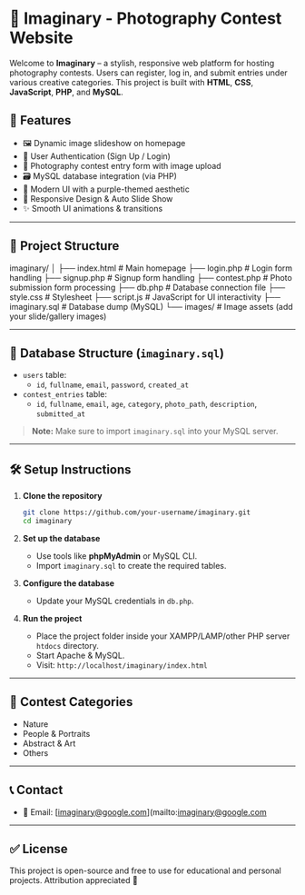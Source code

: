 # 📸 Imaginary - Photography Contest Website

Welcome to **Imaginary** – a stylish, responsive web platform for hosting photography contests. Users can register, log in, and submit entries under various creative categories. This project is built with **HTML**, **CSS**, **JavaScript**, **PHP**, and **MySQL**.

## 🚀 Features

- 🖼️ Dynamic image slideshow on homepage
- 👥 User Authentication (Sign Up / Login)
- 📁 Photography contest entry form with image upload
- 🗃️ MySQL database integration (via PHP)
- 🎨 Modern UI with a purple-themed aesthetic
- 🔄 Responsive Design & Auto Slide Show
- ✨ Smooth UI animations & transitions

---

## 📁 Project Structure

imaginary/
│
├── index.html            # Main homepage
├── login.php             # Login form handling
├── signup.php            # Signup form handling
├── contest.php           # Photo submission form processing
├── db.php                # Database connection file
├── style.css             # Stylesheet
├── script.js             # JavaScript for UI interactivity
├── imaginary.sql         # Database dump (MySQL)
└── images/               # Image assets (add your slide/gallery images)

---

## 🧠 Database Structure (`imaginary.sql`)

- `users` table:
  - `id`, `fullname`, `email`, `password`, `created_at`
- `contest_entries` table:
  - `id`, `fullname`, `email`, `age`, `category`, `photo_path`, `description`, `submitted_at`

> **Note:** Make sure to import `imaginary.sql` into your MySQL server.

---

## 🛠️ Setup Instructions

1. **Clone the repository**
   ```bash
   git clone https://github.com/your-username/imaginary.git
   cd imaginary

2. **Set up the database**

   * Use tools like **phpMyAdmin** or MySQL CLI.
   * Import `imaginary.sql` to create the required tables.

3. **Configure the database**

   * Update your MySQL credentials in `db.php`.

4. **Run the project**

   * Place the project folder inside your XAMPP/LAMP/other PHP server `htdocs` directory.
   * Start Apache & MySQL.
   * Visit: `http://localhost/imaginary/index.html`
---

## 📸 Contest Categories

* Nature
* People & Portraits
* Abstract & Art
* Others

---

## 📞 Contact

* 📧 Email: [imaginary@google.com](mailto:imaginary@google.com

---

## ✅ License

This project is open-source and free to use for educational and personal projects. Attribution appreciated 💜

